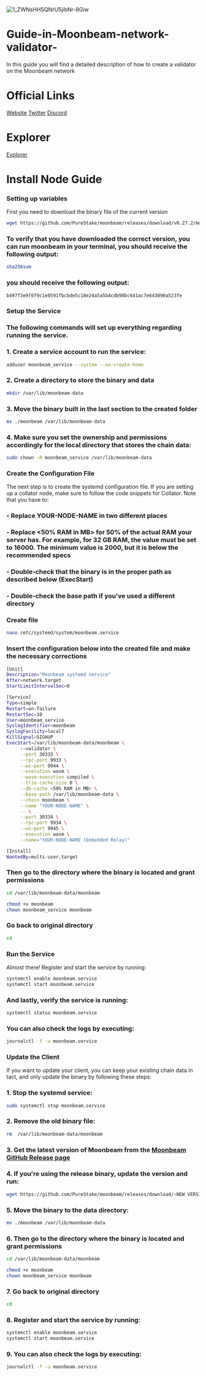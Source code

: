 ![1_ZWNsHHSQNrU5jibNr-8Giw](https://user-images.githubusercontent.com/83699173/201930187-3691d813-58e0-41d9-9fb2-5f9af912ecf3.png)


# Guide-in-Moonbeam-network-validator-
In this guide you will find a detailed description of how to create a validator on the Moonbeam network 
# Official Links
[Website](https://moonbeam.network/) [Twitter](https://twitter.com/MoonbeamNetwork) [Discord](https://discord.gg/moonbeam)

# Explorer
[Explorer](https://telemetry.polkadot.io/#list/0xfe58ea77779b7abda7da4ec526d14db9b1e9cd40a217c34892af80a9b332b76d)
# Install Node Guide 
### Setting up variables
First you need to download the binary file of the current version
```bash
wget https://github.com/PureStake/moonbeam/releases/download/v0.27.2/moonbeam
```
### To verify that you have downloaded the correct version, you can run  moonbeam in your terminal, you should receive the following output:
```bash
sha256sum
```
### you should receive the following output:
```bash
b497f3e9f6f9c1e8591fbcbde5c18e24a5a5b4cdb98bc641ac7e643890a523fe
```


### Setup the Service

### The following commands will set up everything regarding running the service.

### 1. Create a service account to run the service:
```bash
adduser moonbeam_service --system --no-create-home
```
### 2. Create a directory to store the binary and data
```bash
mkdir /var/lib/moonbeam-data
```
### 3. Move the binary built in the last section to the created folder
```bash
mv ./moonbeam /var/lib/moonbeam-data
```
### 4. Make sure you set the ownership and permissions accordingly for the local directory that stores the chain data:
```bash
sudo chown -R moonbeam_service /var/lib/moonbeam-data
```
### Create the Configuration File
The next step is to create the systemd configuration file. If you are setting up a collator node, make sure to follow the code snippets for Collator. Note that you have to:
   ### -  Replace YOUR-NODE-NAME in two different places
   ### -  Replace <50% RAM in MB> for 50% of the actual RAM your server has. For example, for 32 GB RAM, the value must be set to 16000. The minimum value is 2000, but          it is below the recommended specs
   ### -  Double-check that the binary is in the proper path as described below (ExecStart)
   ### -  Double-check the base path if you've used a different directory
 
### Create file 
```bash
nano /etc/systemd/system/moonbeam.service
```
### Insert the configuration below into the created file and make the necessary corrections
```bash
[Unit]
Description="Moonbeam systemd service"
After=network.target
StartLimitIntervalSec=0

[Service]
Type=simple
Restart=on-failure
RestartSec=10
User=moonbeam_service
SyslogIdentifier=moonbeam
SyslogFacility=local7
KillSignal=SIGHUP
ExecStart=/var/lib/moonbeam-data/moonbeam \
     --validator \
     --port 30333 \
     --rpc-port 9933 \
     --ws-port 9944 \
     --execution wasm \
     --wasm-execution compiled \
     --trie-cache-size 0 \
     --db-cache <50% RAM in MB> \
     --base-path /var/lib/moonbeam-data \
     --chain moonbeam \
     --name "YOUR-NODE-NAME" \
     -- \
     --port 30334 \
     --rpc-port 9934 \
     --ws-port 9945 \
     --execution wasm \
     --name="YOUR-NODE-NAME (Embedded Relay)"

[Install]
WantedBy=multi-user.target
```
### Then go to the directory where the binary is located and grant permissions
```bash
cd /var/lib/moonbeam-data/moonbeam
```
```bash
chmod +x moonbeam
chown moonbeam_service moonbeam
```
### Go back to original directory
```bash
cd 
```
### Run the Service
Almost there! Register and start the service by running:
```bash
systemctl enable moonbeam.service
systemctl start moonbeam.service
```
### And lastly, verify the service is running:
```bash
systemctl status moonbeam.service
```
### You can also check the logs by executing:
```bash
journalctl -f -u moonbeam.service
```
### Update the Client
If you want to update your client, you can keep your existing chain data in tact, and only update the binary by following these steps:
### 1. Stop the systemd service:
```bash
sudo systemctl stop moonbeam.service
```
### 2. Remove the old binary file:
```bash
rm  /var/lib/moonbeam-data/moonbeam
```
### 3. Get the latest version of Moonbeam from the [Moonbeam GitHub Release page](https://github.com/PureStake/moonbeam/releases/)

### 4. If you're using the release binary, update the version and run:
```bash
wget https://github.com/PureStake/moonbeam/releases/download/<NEW VERSION TAG HERE>/moonbeam
```
### 5. Move the binary to the data directory:
```bash
mv ./moonbeam /var/lib/moonbeam-data
```
### 6. Then go to the directory where the binary is located and grant permissions
```bash
cd /var/lib/moonbeam-data/moonbeam
```
```bash
chmod +x moonbeam
chown moonbeam_service moonbeam
```
###  7. Go back to original directory
```bash
cd 
```

### 8. Register and start the service by running:
```bash
systemctl enable moonbeam.service 
systemctl start moonbeam.service 
```
### 9. You can also check the logs by executing:
```bash
journalctl -f -u moonbeam.service
```



